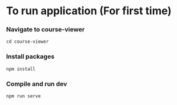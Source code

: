 # To run application (For first time)

### Navigate to course-viewer
```
cd course-viewer
```


### Install packages
```
npm install
```

### Compile and run dev
```
npm run serve
```